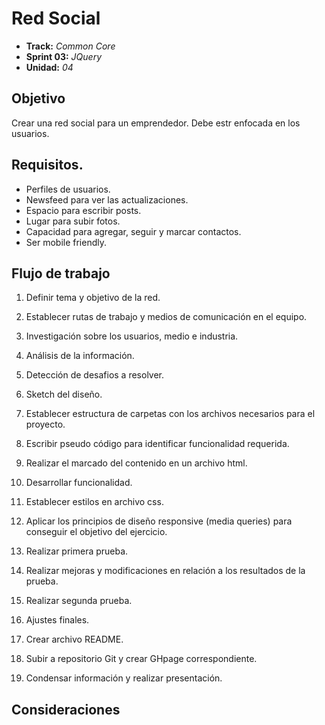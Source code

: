 # Red Social
* **Track:** _Common Core_
* **Sprint 03:** _JQuery_
* **Unidad:** _04_

## Objetivo
Crear una red social para un emprendedor. Debe estr enfocada en los usuarios.

## Requisitos.

* Perfiles de usuarios.
* Newsfeed para ver las actualizaciones.
* Espacio para escribir posts.
* Lugar para subir fotos.
* Capacidad para agregar, seguir y marcar contactos.
* Ser mobile friendly.


## Flujo de trabajo

1. Definir tema y objetivo de la red.

2. Establecer rutas de trabajo y medios de comunicación en el equipo.

3. Investigación sobre los usuarios, medio e industria.

4. Análisis de la información.

5. Detección de desafios a resolver.

6. Sketch del diseño.

7. Establecer estructura de carpetas con los archivos necesarios para el proyecto.

8. Escribir pseudo código para identificar funcionalidad requerida.

9. Realizar el marcado del contenido en un archivo html.

10. Desarrollar funcionalidad.

11. Establecer estilos en archivo css.

12. Aplicar los principios de diseño responsive (media queries) para conseguir el objetivo del ejercicio.

13. Realizar primera prueba.

14. Realizar mejoras y modificaciones en relación a los resultados de la prueba.

15. Realizar segunda prueba.

16. Ajustes finales.

17. Crear archivo README.

18. Subir a repositorio Git y crear GHpage correspondiente.

19. Condensar información y realizar presentación.

## Consideraciones
